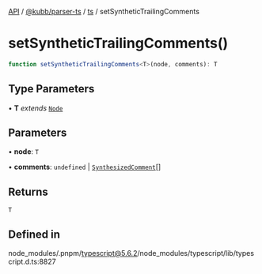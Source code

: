 [API](../../../../../packages.md) / [@kubb/parser-ts](../../../index.md) / [ts](../index.md) / setSyntheticTrailingComments

# setSyntheticTrailingComments()

```ts
function setSyntheticTrailingComments<T>(node, comments): T
```

## Type Parameters

• **T** *extends* [`Node`](../interfaces/Node.md)

## Parameters

• **node**: `T`

• **comments**: `undefined` \| [`SynthesizedComment`](../interfaces/SynthesizedComment.md)[]

## Returns

`T`

## Defined in

node\_modules/.pnpm/typescript@5.6.2/node\_modules/typescript/lib/typescript.d.ts:8827
